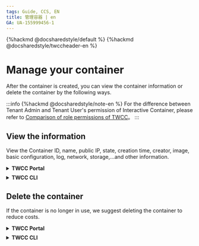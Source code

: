 ```yaml
---
tags: Guide, CCS, EN
title: 管理容器 | en
GA: UA-155999456-1
---
```


{%hackmd @docsharedstyle/default %}
{%hackmd @docsharedstyle/twccheader-en %}


# Manage your container

After the container is created, you can view the container information or delete the container by the following ways.

:::info
{%hackmd @docsharedstyle/note-en %}
For the difference between Tenant Admin and Tenant User's permission of Interactive Container, please refer to [<ins>Comparison of role permissions of TWCC</ins>](https://man.twcc.ai/@twccdocs/role-main-ㄍen/https%3A%2F%2Fman.twcc.ai%2F%40twccdocs%2Frole-compute-en#%E9%96%8B%E7%99%BC%E5%9E%8B%E5%AE%B9%E5%99%A8)。
:::


## View the information

View the Container ID, name, public IP, state, creation time, creator, image, basic configuration, log, network, storage,...and other information.

<!-- 1 start -->

<details class="docspoiler">

<summary><b>TWCC Portal</b></summary>

<br>

- In **Interactive Container Management** page, you can view the basic information.
- You can also click on a specific container and enter the **Interactive Container Details** page to view more container information.

![](https://cos.twcc.ai/SYS-MANUAL/uploads/upload_32c67123f253997fe56e8bb537d56601.png)



- Enter the **CONFIGURATIONS** tab of Interactive Container Details, you can view the basic information, network, storage and other information of the container, and connect to the container.
- Also, you can perform functions such as **Duplicate**, **Delete**, **Refresh** and view **Container Log**.

![](https://cos.twcc.ai/SYS-MANUAL/uploads/upload_931ee9a65ca77b046972278f6d2c02f0.png)


</details>

<!-- Space -->

<div style="height:8px"></div>

<!-- 2. start -->

<details class="docspoiler">

<summary><b>TWCC CLI</b></summary>

<br>

- View container ID, name, creation time, and state..

```bash
$ twccli ls ccs
```

![](https://cos.twcc.ai/SYS-MANUAL/uploads/upload_8c56a8a4bafb8fd5ee6b4913dc5d9c86.png)

- View all the containers in the project. **(Tenant Admins only)**
    
```bash
$ twccli ls ccs -all
```

</details>



## Delete the container

If the container is no longer in use, we suggest deleting the container to reduce costs.

<!-- 1 start -->

<details class="docspoiler">

<summary><b>TWCC Portal</b></summary>

<br>

- On the **Interactive Container Management** page, click <i class="fa fa-ellipsis-v fa-20" aria-hidden="true"></i>  on the right side of the container, then click **DELETE** to delete the container.
- Or select single or multiple containers at once, and click **DELETE** above to delete the containers.

![](https://cos.twcc.ai/SYS-MANUAL/uploads/upload_b3abee1329c47dbd92156cecb3d83e95.png)


- In addition, you can also delete the container by clicking **DELETE** in the **Interactive Container Details** page.

![](https://cos.twcc.ai/SYS-MANUAL/uploads/upload_7fe8c7f2b599f604e198780abca4086b.png)



</details>

<!-- Space -->

<div style="height:8px"></div>

<!-- 2. start -->

<details class="docspoiler">

<summary><b>TWCC CLI</b></summary>

<br>

- Delete the container with ID `934369`

```bash
$ twccli rm ccs -s 934369
```
</details>


